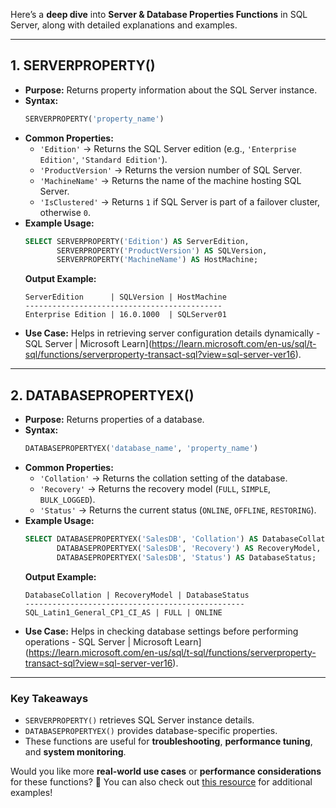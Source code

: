 Here’s a **deep dive** into **Server & Database Properties Functions** in SQL Server, along with detailed explanations and examples.

---

## **1. SERVERPROPERTY()**
- **Purpose:** Returns property information about the SQL Server instance.
- **Syntax:**
  ```sql
  SERVERPROPERTY('property_name')
  ```
- **Common Properties:**
  - `'Edition'` → Returns the SQL Server edition (e.g., `'Enterprise Edition'`, `'Standard Edition'`).
  - `'ProductVersion'` → Returns the version number of SQL Server.
  - `'MachineName'` → Returns the name of the machine hosting SQL Server.
  - `'IsClustered'` → Returns `1` if SQL Server is part of a failover cluster, otherwise `0`.
- **Example Usage:**
  ```sql
  SELECT SERVERPROPERTY('Edition') AS ServerEdition,
         SERVERPROPERTY('ProductVersion') AS SQLVersion,
         SERVERPROPERTY('MachineName') AS HostMachine;
  ```
  **Output Example:**  
  ```
  ServerEdition      | SQLVersion | HostMachine
  --------------------------------------------
  Enterprise Edition | 16.0.1000  | SQLServer01
  ```
- **Use Case:** Helps in retrieving server configuration details dynamically - SQL Server | Microsoft Learn](https://learn.microsoft.com/en-us/sql/t-sql/functions/serverproperty-transact-sql?view=sql-server-ver16).

---

## **2. DATABASEPROPERTYEX()**
- **Purpose:** Returns properties of a database.
- **Syntax:**
  ```sql
  DATABASEPROPERTYEX('database_name', 'property_name')
  ```
- **Common Properties:**
  - `'Collation'` → Returns the collation setting of the database.
  - `'Recovery'` → Returns the recovery model (`FULL`, `SIMPLE`, `BULK_LOGGED`).
  - `'Status'` → Returns the current status (`ONLINE`, `OFFLINE`, `RESTORING`).
- **Example Usage:**
  ```sql
  SELECT DATABASEPROPERTYEX('SalesDB', 'Collation') AS DatabaseCollation,
         DATABASEPROPERTYEX('SalesDB', 'Recovery') AS RecoveryModel,
         DATABASEPROPERTYEX('SalesDB', 'Status') AS DatabaseStatus;
  ```
  **Output Example:**  
  ```
  DatabaseCollation | RecoveryModel | DatabaseStatus
  -------------------------------------------------
  SQL_Latin1_General_CP1_CI_AS | FULL | ONLINE
  ```
- **Use Case:** Helps in checking database settings before performing operations - SQL Server | Microsoft Learn](https://learn.microsoft.com/en-us/sql/t-sql/functions/serverproperty-transact-sql?view=sql-server-ver16).

---

### **Key Takeaways**
- `SERVERPROPERTY()` retrieves SQL Server instance details.
- `DATABASEPROPERTYEX()` provides database-specific properties.
- These functions are useful for **troubleshooting**, **performance tuning**, and **system monitoring**.

Would you like more **real-world use cases** or **performance considerations** for these functions? 🚀 You can also check out [this resource](https://learn.microsoft.com/en-us/sql/t-sql/functions/serverproperty-transact-sql?view=sql-server-ver16) for additional examples!